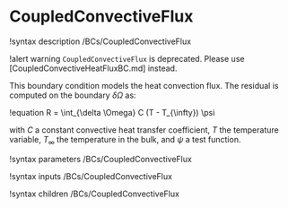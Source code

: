 # CoupledConvectiveFlux

!syntax description /BCs/CoupledConvectiveFlux

!alert warning
`CoupledConvectiveFlux` is deprecated. Please use [CoupledConvectiveHeatFluxBC.md] instead.

This boundary condition models the heat convection flux.
The residual is computed on the boundary $\delta \Omega$ as:

!equation
R = \int_{\delta \Omega}  C (T - T_{\infty}) \psi

with $C$ a constant convective heat transfer coefficient, $T$ the temperature variable, $T_{\infty}$ the temperature
in the bulk, and $\psi$ a test function.

!syntax parameters /BCs/CoupledConvectiveFlux

!syntax inputs /BCs/CoupledConvectiveFlux

!syntax children /BCs/CoupledConvectiveFlux
